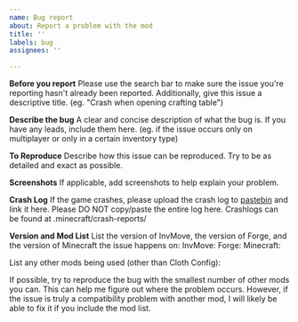```yaml
---
name: Bug report
about: Report a problem with the mod
title: ''
labels: bug
assignees: ''

---
```


**Before you report**
Please use the search bar to make sure the issue you're reporting hasn't already been reported.
Additionally, give this issue a descriptive title. (eg. "Crash when opening crafting table")

**Describe the bug**
A clear and concise description of what the bug is.
If you have any leads, include them here.
(eg. if the issue occurs only on multiplayer or only in a certain inventory type)

**To Reproduce**
Describe how this issue can be reproduced.
Try to be as detailed and exact as possible.

**Screenshots**
If applicable, add screenshots to help explain your problem.

**Crash Log**
If the game crashes, please upload the crash log to [pastebin](https://pastebin.com/) and link it here.
Please DO NOT copy/paste the entire log here.
Crashlogs can be found at .minecraft/crash-reports/

**Version and Mod List**
List the version of InvMove, the version of Forge, and the version of Minecraft the issue happens on:
InvMove: 
Forge: 
Minecraft: 

List any other mods being used (other than Cloth Config):

If possible, try to reproduce the bug with the smallest number of other mods you can. This can help me figure out where the problem occurs.
However, if the issue is truly a compatibility problem with another mod, I will likely be able to fix it if you include the mod list.
